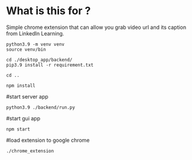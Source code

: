 # What is this for ?
Simple chrome extension that can allow you grab video url and its caption from LinkedIn Learning.


```
python3.9 -m venv venv
source venv/bin

cd ./desktop_app/backend/
pip3.9 install -r requirement.txt

cd ..

npm install
```
#start server app
```
python3.9 ./backend/run.py 
```
#start gui app
```
npm start
```

#load extension to google  chrome
```
./chrome_extension
```

